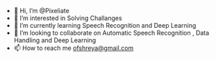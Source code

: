 - 👋 Hi, I’m @Pixeliate
- 👀 I’m interested in Solving Challanges
- 🌱 I’m currently learning Speech Recognition and Deep Learning
- 💞️ I’m looking to collaborate on Automatic Speech Recognition , Data Handling and Deep Learning
- 📫 How to reach me ofshreya@gmail.com

<!---
Pixeliate/Pixeliate is a ✨ special ✨ repository because its `README.md` (this file) appears on your GitHub profile.
You can click the Preview link to take a look at your changes.
--->
